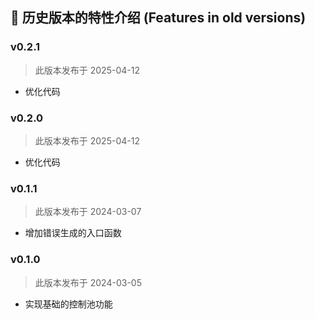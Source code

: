 ## 📜 历史版本的特性介绍 (Features in old versions)

### v0.2.1

> 此版本发布于 2025-04-12

* 优化代码

### v0.2.0

> 此版本发布于 2025-04-12

* 优化代码

### v0.1.1

> 此版本发布于 2024-03-07

* 增加错误生成的入口函数

### v0.1.0

> 此版本发布于 2024-03-05

* 实现基础的控制池功能